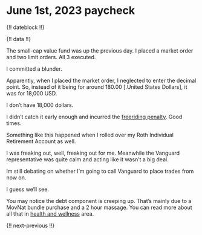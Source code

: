 # June 1st, 2023 paycheck

{!! dateblock !!}

{!! data !!}

The small-cap value fund was up the previous day. I placed a market order and two limit orders. All 3 executed.

I committed a blunder.

Apparently, when I placed the market order, I neglected to enter the decimal point. So, instead of it being for around 180.00 [.United States Dollars], it was for 18,000 USD.

I don’t have 18,000 dollars.

I didn’t catch it early enough and incurred the [freeriding penalty](https://investor.vanguard.com/investor-resources-education/online-trading/trading-violations-penalties). Good times.

Something like this happened when I rolled over my Roth Individual Retirement Account as well.

I was freaking out, well, freaking out for me. Meanwhile the Vanguard representative was quite calm and acting like it wasn’t a big deal.

Im still debating on whether I’m going to call Vanguard to place trades from now on.

I guess we’ll see.

You may notice the debt component is creeping up. That’s mainly due to a MovNat bundle purchase and a 2 hour massage. You can read more about all that in [health and wellness](/experiences/health-and-wellness/) area.

{!! next-previous !!}
